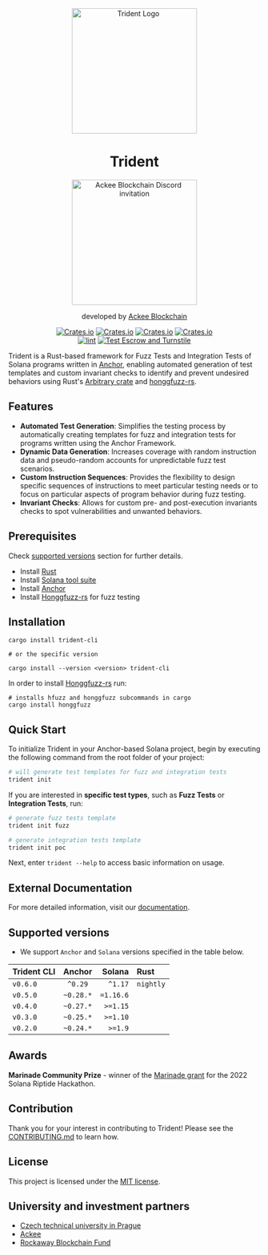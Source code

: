 <div align="center">
  <img height="250" width="250" src="documentation/docs/images/Badge_Trdelnik.png" alt="Trident Logo"/>

  # Trident

  <a href="https://discord.gg/x7qXXnGCsa">
    <img src="https://discordapp.com/api/guilds/867746290678104064/widget.png?style=banner2" width="250" title="AckeeBlockchain/Trident discord" alt="Ackee Blockchain Discord invitation">
  </a>

  developed by [Ackee Blockchain](https://ackeeblockchain.com)

  [![Crates.io](https://img.shields.io/crates/v/trident-cli?label=CLI)](https://crates.io/crates/trident-cli)
  [![Crates.io](https://img.shields.io/crates/v/trident-test?label=Test)](https://crates.io/crates/trident-test)
  [![Crates.io](https://img.shields.io/crates/v/trident-client?label=Client)](https://crates.io/crates/trident-client)
  [![Crates.io](https://img.shields.io/crates/v/trident-explorer?label=Explorer)](https://crates.io/crates/trident-explorer)
  <br />
  [![lint](https://github.com/Ackee-Blockchain/trident/actions/workflows/lint.yml/badge.svg)](https://github.com/Ackee-Blockchain/trident/actions/workflows/lint.yml)
  [![Test Escrow and Turnstile](https://github.com/Ackee-Blockchain/trident/actions/workflows/run_examples.yml/badge.svg)](https://github.com/Ackee-Blockchain/trident/actions/workflows/run_examples.yml)
</div>

Trident is a Rust-based framework for Fuzz Tests and Integration Tests of Solana programs written in [Anchor](https://www.anchor-lang.com/), enabling automated generation of test templates and custom invariant checks to identify and prevent undesired behaviors using Rust's [Arbitrary crate](https://docs.rs/arbitrary/latest/arbitrary/) and [honggfuzz-rs](https://github.com/rust-fuzz/honggfuzz-rs).


## Features



- **Automated Test Generation**: Simplifies the testing process by automatically creating templates for fuzz and integration tests for programs written using the Anchor Framework.
- **Dynamic Data Generation**: Increases coverage with random instruction data and pseudo-random accounts for unpredictable fuzz test scenarios.
- **Custom Instruction Sequences**: Provides the flexibility to design specific sequences of instructions to meet particular testing needs or to focus on particular aspects of program behavior during fuzz testing.
- **Invariant Checks**: Allows for custom pre- and post-execution invariants checks to spot vulnerabilities and unwanted behaviors.

## Prerequisites
Check [supported versions](#supported-versions) section for further details.
- Install [Rust](https://www.rust-lang.org/tools/install)
- Install [Solana tool suite](https://docs.solana.com/cli/install-solana-cli-tools)
- Install [Anchor](https://www.anchor-lang.com/docs/installation)
- Install [Honggfuzz-rs](https://github.com/rust-fuzz/honggfuzz-rs#how-to-use-this-crate) for fuzz testing

## Installation

```shell
cargo install trident-cli

# or the specific version

cargo install --version <version> trident-cli
```

In order to install [Honggfuzz-rs](https://github.com/rust-fuzz/honggfuzz-rs#how-to-use-this-crate) run:
```shell
# installs hfuzz and honggfuzz subcommands in cargo
cargo install honggfuzz
```
## Quick Start
To initialize Trident in your Anchor-based Solana project, begin by executing the following command from the root folder of your project:
```bash
# will generate test templates for fuzz and integration tests
trident init
```
If you are interested in **specific test types**, such as **Fuzz Tests** or **Integration Tests**, run:
```bash
# generate fuzz tests template
trident init fuzz
```
```bash
# generate integration tests template
trident init poc
```
Next, enter `trident --help` to access basic information on usage.

## External Documentation
For more detailed information, visit our [documentation](http://127.0.0.1:8000/trident/docs/).



## Supported versions

- We support `Anchor` and `Solana` versions specified in the table below.

| Trident CLI  |  Anchor   |   Solana  |          Rust          |
|--------------|:---------:|----------:|:-----------------------|
| `v0.6.0`     | `^0.29`   | `^1.17`   |  `nightly`             |
| `v0.5.0`     | `~0.28.*` | `=1.16.6` |                        |
| `v0.4.0`     | `~0.27.*` | `>=1.15`  |                        |
| `v0.3.0`     | `~0.25.*` | `>=1.10`  |                        |
| `v0.2.0`     | `~0.24.*` |  `>=1.9`  |                        |



## Awards

**Marinade Community Prize** - winner of the [Marinade grant](https://solana.blog/riptide-hackathon-winners/) for the 2022 Solana Riptide Hackathon.

## Contribution

Thank you for your interest in contributing to Trident! Please see the [CONTRIBUTING.md](./CONTRIBUTING.md) to learn how.

## License

This project is licensed under the [MIT license](https://github.com/Ackee-Blockchain/trident/blob/master/LICENSE).

## University and investment partners

- [Czech technical university in Prague](https://www.cvut.cz/en)
- [Ackee](https://www.ackee.cz/)
- [Rockaway Blockchain Fund](https://rbf.capital/)
